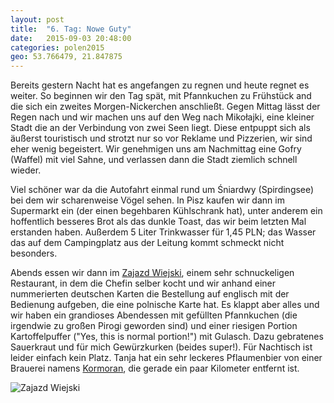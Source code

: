 ```yaml
---
layout: post
title:  "6. Tag: Nowe Guty"
date:   2015-09-03 20:48:00
categories: polen2015
geo: 53.766479, 21.847875
---
```


Bereits gestern Nacht hat es angefangen zu regnen und heute regnet es weiter. So beginnen wir den Tag spät, mit 
Pfannkuchen zu Frühstück and die sich ein zweites Morgen-Nickerchen anschließt. Gegen Mittag lässt der Regen nach und
wir machen uns auf den Weg nach Mikołajki, eine kleiner Stadt die an der Verbindung von zwei Seen liegt. Diese entpuppt
sich als äußerst touristisch und strotzt nur so vor Reklame und Pizzerien, wir sind eher wenig begeistert. Wir 
genehmigen uns am Nachmittag eine Gofry (Waffel) mit viel Sahne, und verlassen dann die Stadt ziemlich schnell wieder.

Viel schöner war da die Autofahrt einmal rund um Śniardwy (Spirdingsee) bei dem wir scharenweise Vögel sehen. In
Pisz kaufen wir dann im Supermarkt ein (der einen begehbaren Kühlschrank hat), unter anderem ein hoffentlich besseres 
Brot als das dunkle Toast, das wir beim letzten Mal erstanden haben. Außerdem 5 Liter Trinkwasser für 1,45 PLN; das 
Wasser das auf dem Campingplatz aus der Leitung kommt schmeckt nicht besonders.

Abends essen wir dann im [Zajazd Wiejski](http://www.zajazdwiejski.pl/), einem sehr schnuckeligen Restaurant, in dem
die Chefin selber kocht und wir anhand einer nummerierten deutschen Karten die Bestellung auf englisch mit der Bedienung
aufgeben, die eine polnische Karte hat. Es klappt aber alles und wir haben ein grandioses Abendessen mit gefüllten
 Pfannkuchen (die irgendwie zu großen Pirogi geworden sind) und einer riesigen Portion Kartoffelpuffer ("Yes, this is
 normal portion!") mit Gulasch. Dazu gebratenes Sauerkraut und für mich Gewürzkurken (beides super!).
 Für Nachtisch ist leider einfach kein Platz. Tanja hat ein sehr leckeres Pflaumenbier
 von einer Brauerei namens [Kormoran](http://browarkormoran.pl/), die gerade ein paar Kilometer entfernt ist.
 
![Zajazd Wiejski](https://pbs.twimg.com/media/COE0v1HUYAEhTQH.jpg)
